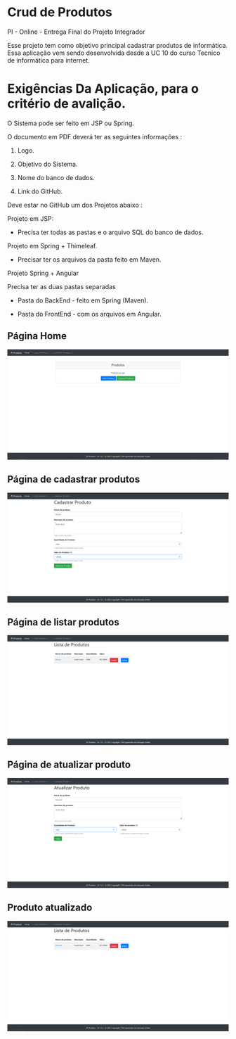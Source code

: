 # Crud de Produtos
PI - Online - Entrega Final do Projeto Integrador

Esse projeto tem como objetivo principal cadastrar produtos de informática. Essa aplicação vem sendo desenvolvida desde a UC 10 do curso Tecnico de informática para internet.

# Exigências Da Aplicação, para o critério de avalição.

O Sistema pode ser feito em JSP ou Spring.

O documento em PDF deverá ter as seguintes informações :

1.  Logo.

2.  Objetivo do Sistema.

3.  Nome do banco de dados.

4.  Link do GitHub.

Deve estar no GitHub um dos Projetos abaixo :

Projeto em JSP:

- Precisa ter todas as pastas e o arquivo SQL do banco de dados.

Projeto em Spring + Thimeleaf.

- Precisar ter os arquivos da pasta feito em Maven.

Projeto Spring + Angular

Precisa ter as duas pastas separadas

-  Pasta do BackEnd - feito em Spring (Maven).

- Pasta do FrontEnd - com os arquivos em Angular.

## Página Home

<img src="https://raw.githubusercontent.com/LucasGaldinno/crud-produtos/main/Screenshot/index.png">

## Página de cadastrar produtos 

<img src="https://raw.githubusercontent.com/LucasGaldinno/crud-produtos/main/Screenshot/Cadastro2.png">

## Página de listar produtos

<img src="https://raw.githubusercontent.com/LucasGaldinno/crud-produtos/main/Screenshot/Lista-Produto.png">

## Página de atualizar produto 

<img src="https://raw.githubusercontent.com/LucasGaldinno/crud-produtos/main/Screenshot/Atualiza-produto.png">

## Produto atualizado 

<img src="https://raw.githubusercontent.com/LucasGaldinno/crud-produtos/main/Screenshot/lista-produtoV2.png">
